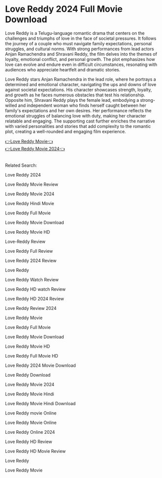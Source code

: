 <h1>Love Reddy 2024 Full Movie Download </h1>
<p>
Love Reddy is a Telugu-language romantic drama that centers on the challenges and triumphs of love in the face of societal pressures. It follows the journey of a couple who must navigate family expectations, personal struggles, and cultural norms. With strong performances from lead actors Anjan Ramachendra and Shravani Reddy, the film delves into the themes of loyalty, emotional conflict, and personal growth. The plot emphasizes how love can evolve and endure even in difficult circumstances, resonating with audiences who appreciate heartfelt and dramatic stories. </p>
<p>
Love Reddy stars Anjan Ramachendra in the lead role, where he portrays a determined and emotional character, navigating the ups and downs of love against societal expectations. His character showcases strength, loyalty, and growth as he faces numerous obstacles that test his relationship. Opposite him, Shravani Reddy plays the female lead, embodying a strong-willed and independent woman who finds herself caught between her family's expectations and her own desires. Her performance reflects the emotional struggles of balancing love with duty, making her character relatable and engaging.
The supporting cast further enriches the narrative with varied personalities and stories that add complexity to the romantic plot, creating a well-rounded and engaging film experience.</p>
<a href="https://tinyurl.com/LoveReddy"> 👉Love Reddy Movie👈</a> </br>
<a href="https://tinyurl.com/LoveReddy"> 👉Love Reddy Movie 2024👈</a></br> </br>
<p> Related Search: </p>
<p> Love Reddy 2024 </p>
<p> Love Reddy Movie Review</p>
<p> Love Reddy Movie 2024</p>
<p> Love Reddy Hindi Movie </p>
<p> Love Reddy Full Movie </p>
<p> Love Reddy Movie Download</p>
<p> Love Reddy Movie HD</p>
<p> Love-Reddy Review </p>
<p> Love Reddy Full Review </p>
<p> Love Reddy 2024 Review </p>
<p> Love Reddy  </p>
<p> Love Reddy Watch Review </p>
<p> Love Reddy HD watch Review </p>
<p> Love Reddy HD 2024 Review </p>
<p> Love Reddy Review 2024 </p>
<p> Love Reddy Movie </p>
<p> Love Reddy Full Movie </p>
<p> Love Reddy Movie Download</p>
<p> Love Reddy Movie HD </p>
<p> Love Reddy Full Movie HD</p>
<p> Love Reddy 2024 Movie Download </p>
<p> Love Reddy Download</p>
<p> Love Reddy Movie 2024 </p>
<p> Love Reddy Movie  Hindi</p>
<p> Love Reddy Movie Hindi Download</p>
<p> Love Reddy movie Online </p>
<p> Love Reddy Movie Online </p>
<p> Love Reddy Online 2024 </p>
<p> Love Reddy HD Review </p>
<p> Love Reddy HD Movie Review </p>
<p> Love Reddy </p>
<p> Love Reddy Movie </p>


